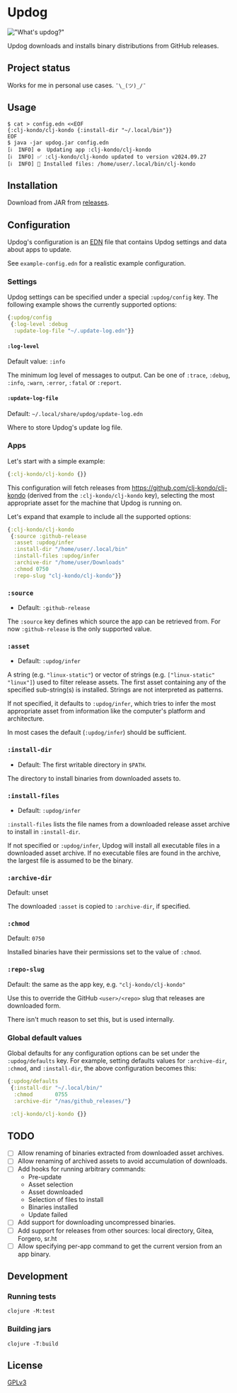 # Updog

!["What's updog?"](./updog.jpg)

Updog downloads and installs binary distributions from GitHub releases.


## Project status
Works for me in personal use cases. `¯\_(ツ)_/¯`


## Usage

    $ cat > config.edn <<EOF
    {:clj-kondo/clj-kondo {:install-dir "~/.local/bin"}}
    EOF
    $ java -jar updog.jar config.edn
    [ℹ️  INFO] ⚙️  Updating app :clj-kondo/clj-kondo
    [ℹ️  INFO] ✅ :clj-kondo/clj-kondo updated to version v2024.09.27
    [ℹ️  INFO] 📄 Installed files: /home/user/.local/bin/clj-kondo


## Installation
Download from JAR from [releases](https://github.com/walterl/updog/releases/latest).


## Configuration
Updog's configuration is an [EDN](https://github.com/edn-format/edn) file that
contains Updog settings and data about apps to update.

See `example-config.edn` for a realistic example configuration.

### Settings
Updog settings can be specified under a special `:updog/config` key. The
following example shows the currently supported options:

```clojure
{:updog/config
 {:log-level :debug
  :update-log-file "~/.update-log.edn"}}
```

#### `:log-level`
Default value: `:info`

The minimum log level of messages to output. Can be one of `:trace`, `:debug`,
`:info`, `:warn`, `:error`, `:fatal` or `:report`.

#### `:update-log-file`
Default: `~/.local/share/updog/update-log.edn`

Where to store Updog's update log file.

### Apps

Let's start with a simple example:

```clojure
{:clj-kondo/clj-kondo {}}
```

This configuration will fetch releases from
<https://github.com/clj-kondo/clj-kondo> (derived from the
`:clj-kondo/clj-kondo` key), selecting the most appropriate asset for the
machine that Updog is running on.

Let's expand that example to include all the supported options:

```clojure
{:clj-kondo/clj-kondo
 {:source :github-release
  :asset :updog/infer
  :install-dir "/home/user/.local/bin"
  :install-files :updog/infer
  :archive-dir "/home/user/Downloads"
  :chmod 0750
  :repo-slug "clj-kondo/clj-kondo"}}
```

### `:source`
- Default: `:github-release`

The `:source` key defines which source the app can be retrieved from. For now
`:github-release` is the only supported value.

### `:asset`
- Default: `:updog/infer`

A string (e.g. `"linux-static"`) or vector of strings (e.g. `["linux-static"
"linux"]`) used to filter release assets. The first asset containing any of the
specified sub-string(s) is installed. Strings are not interpreted as patterns.

If not specified, it defaults to `:updog/infer`, which tries to infer the most
appropriate asset from information like the computer's platform and
architecture.

In most cases the default (`:updog/infer`) should be sufficient.

### `:install-dir`
- Default: The first writable directory in `$PATH`.

The directory to install binaries from downloaded assets to.

### `:install-files`
- Default: `:updog/infer`

`:install-files` lists the file names from a downloaded release asset archive
to install in `:install-dir`.

If not specified or `:updog/infer`, Updog will install all executable files
in a downloaded asset archive. If no executable files are found in the archive,
the largest file is assumed to be the binary.

### `:archive-dir`
Default: unset

The downloaded `:asset` is copied to `:archive-dir`, if specified.

### `:chmod`
Default: `0750`

Installed binaries have their permissions set to the value of `:chmod`.

### `:repo-slug`
Default: the same as the app key, e.g. `"clj-kondo/clj-kondo"`

Use this to override the GitHub `<user>/<repo>` slug that releases are downloaded form.

There isn't much reason to set this, but is used internally.

### Global default values
Global defaults for any configuration options can be set under the
`:updog/defaults` key. For example, setting defaults values for `:archive-dir`,
`:chmod`, and `:install-dir`, the above configuration becomes this:

```clojure
{:updog/defaults
 {:install-dir "~/.local/bin/"
  :chmod       0755
  :archive-dir "/nas/github_releases/"}

 :clj-kondo/clj-kondo {}}
```

## TODO
- [ ] Allow renaming of binaries extracted from downloaded asset archives.
- [ ] Allow renaming of archived assets to avoid accumulation of downloads.
- [ ] Add hooks for running arbitrary commands:
  - Pre-update
  - Asset selection
  - Asset downloaded
  - Selection of files to install
  - Binaries installed
  - Update failed
- [ ] Add support for downloading uncompressed binaries.
- [ ] Add support for releases from other sources: local directory, Gitea, Forgero, sr.ht
- [ ] Allow specifying per-app command to get the current version from an app binary.

## Development

### Running tests
    clojure -M:test

### Building jars
    clojure -T:build

## License
[GPLv3](./LICENSE.md)
